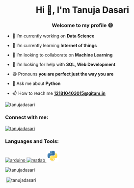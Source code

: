 <h1 align="center">Hi 👋, I'm Tanuja Dasari</h1>
<h3 align="center">Welcome to my profile 😄</h3>

- 🔭 I’m currently working on **Data Science**

- 🌱 I’m currently learning **Internet of things**

- 👯 I’m looking to collaborate on **Machine Learning**

- 🤝 I’m looking for help with **SQL, Web Development**

- 😄 Pronouns **you are perfect just the way you are**
- 💬 Ask me about **Python**

- 📫 How to reach me **121810403015@gitam.in**
<p align="left"> <img src="https://komarev.com/ghpvc/?username=tanujadasari&label=Profile%20views&color=0e75b6&style=flat" alt="tanujadasari" /> </p>
<h3 align="left">Connect with me:</h3>
<p align="left">
<a href="https://www.linkedin.com/in/tanuja-dasari-1b187120a/" target="blank"><img align="center" src="https://raw.githubusercontent.com/rahuldkjain/github-profile-readme-generator/master/src/images/icons/Social/linked-in-alt.svg" alt="tanujadasari" height="30" width="40" /></a>
</p>

<h3 align="left">Languages and Tools:</h3>
<p align="left"> <a href="https://www.arduino.cc/" target="_blank"> <img src="https://cdn.worldvectorlogo.com/logos/arduino-1.svg" alt="arduino" width="40" height="40"/> </a> <a href="https://www.mathworks.com/" target="_blank"> <img src="https://upload.wikimedia.org/wikipedia/commons/2/21/Matlab_Logo.png" alt="matlab" width="40" height="40"/> </a> <a href="https://www.python.org" target="_blank"> <img src="https://raw.githubusercontent.com/devicons/devicon/master/icons/python/python-original.svg" alt="python" width="40" height="40"/> </a> </p>


<p><img align="center" src="https://github-readme-streak-stats.herokuapp.com/?user=tanujadasari&" alt="tanujadasari" /></p>

<p>&nbsp;<img align="center" src="https://github-readme-stats.vercel.app/api?username=tanujadasari&show_icons=true&locale=en" alt="tanujadasari" /></p>


